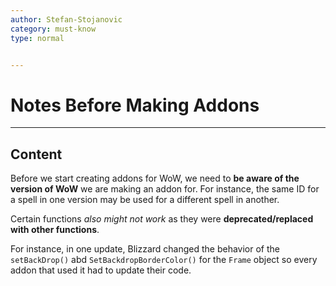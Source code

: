 ```yaml
---
author: Stefan-Stojanovic
category: must-know
type: normal


---
```


# Notes Before Making Addons

---

## Content

Before we start creating addons for WoW, we need to **be aware of the version of WoW** we are making an addon for. For instance, the same ID for a spell in one version may be used for a different spell in another.

Certain functions *also might not work* as they were **deprecated/replaced with other functions**.

For instance, in one update, Blizzard changed the behavior of the `setBackDrop()` abd `SetBackdropBorderColor()` for the `Frame` object so every addon that used it had to update their code.